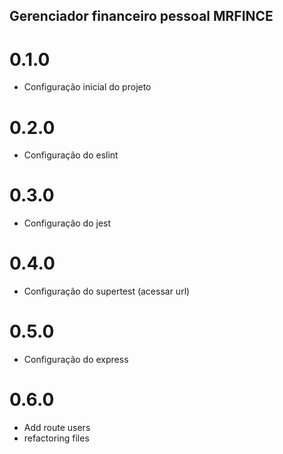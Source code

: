 ## Gerenciador financeiro pessoal MRFINCE

# 0.1.0
- Configuração inicial do projeto

# 0.2.0
- Configuração do eslint

# 0.3.0
- Configuração do jest

# 0.4.0
- Configuração do supertest (acessar url)

# 0.5.0
- Configuração do express

# 0.6.0
- Add route users
- refactoring files